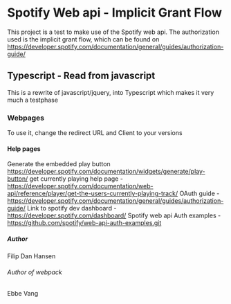 # Spotify Web api - Implicit Grant Flow
This project is a test to make use of the Spotify web api. 
The authorization used is the implicit grant flow, which can be found on
https://developer.spotify.com/documentation/general/guides/authorization-guide/

## Typescript - Read from javascript
This is a rewrite of javascript/jquery, into Typescript which makes it very much a testphase

### Webpages
To use it, change the redirect URL and Client to your versions

#### Help pages
Generate the embedded play button https://developer.spotify.com/documentation/widgets/generate/play-button/
get currently playing help page - https://developer.spotify.com/documentation/web-api/reference/player/get-the-users-currently-playing-track/ 
OAuth guide - https://developer.spotify.com/documentation/general/guides/authorization-guide/
Link to spotify dev dashboard - https://developer.spotify.com/dashboard/
Spotify web api Auth examples - https://github.com/spotify/web-api-auth-examples.git

##### Author
Filip Dan Hansen

###### Author of webpack
Ebbe Vang